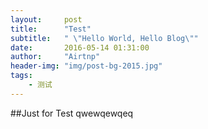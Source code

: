 ```yaml
---
layout:     post
title:      "Test"
subtitle:   " \"Hello World, Hello Blog\""
date:       2016-05-14 01:31:00
author:     "Airtnp"
header-img: "img/post-bg-2015.jpg"
tags:
    - 测试
---
```


##Just for Test
qwewqewqeq